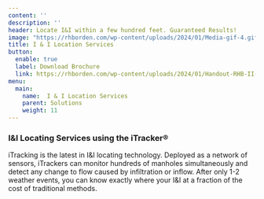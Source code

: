 ```yaml
---
content: ''
description: ''
header: Locate I&I within a few hundred feet. Guaranteed Results!
image: "https://rhborden.com/wp-content/uploads/2024/01/Media-gif-4.gif"
title: I & I Location Services
button:
  enable: true
  label: Download Brochure
  link: https://rhborden.com/wp-content/uploads/2024/01/Handout-RHB-II-Services.pdf
menu:
  main:
    name:  I & I Location Services
    parent: Solutions
    weight: 11
---
```


### I&I Locating Services using the iTracker®
iTracking is the latest in I&I locating technology. Deployed as a network of sensors, iTrackers can monitor hundreds of manholes simultaneously and detect any change to flow caused by infiltration or inflow. After only 1-2 weather events, you can know exactly where your I&I at a fraction of the cost of traditional methods.
